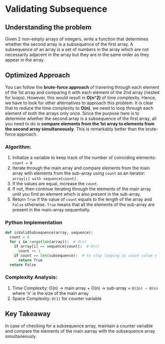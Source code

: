 # Validating Subsequence

## Understanding the problem
Given 2 non-empty arrays of integers, write a function that determines whether the second array is a subsequence of the first array. A subsequence of an array is a set of numbers in the array which are not necessarily adjacent in the array but they are in the same order as they appear in the array.

## Optimized Approach

You can follow the **brute-force approach** of travering through each element of the 1st array and comparing it with each element of the 2nd array (nested for loops). However, this would result in **O(n^2)** of time complexity. Hence, we have to look for other alternatives to approach this problem. It is clear that to reduce the time complexity to **O(n)**, we need to loop through each element of both the arrays only once. Since the purpose here is to determine whether the second array is a subsequence of the first array, all you need to do is **compare elements from the 1st array to elements from the second array simultaneously**. This is remarkably better than the brute-force approach.

### Algorithm:
1. Initialize a variable to keep track of the number of coinciding elements: ```count = 0```
2. Iterate through the main array and compare elements from the main array with elements from the sub-array using ```count``` as an iterator: ```array[i] with sequence[count]```.
3. If the values are equal, increase the ```count```.
4. If not, then continue iterating through the elements of the main array until you find an element which is also present in the sub-array.
5. Return ```True``` if the value of ```count``` equals to the length of the array and ```False``` otherwise. ```True``` means that all the elements of the sub-array are present in the main-array sequentially.

### Python Implementation
```python
def isValidSubsequence(array, sequence):
  count = 0
  for i in range(len(array)):  # O(n)
    if array[i] == sequence[count]:  # O(n)
      count += 1
    if count == len(subsequence):  # to stop looping as count value > last index of sub-array (after looping through the sub-array)
      return True
  return False
  ```

### Complexity Analysis: 
1. Time Complexity: O(n) -> main array + O(n) -> sub-array = ```O(2n) ~ O(n)``` where 'n' is the size of the main array
2. Space Complexity: ```O(1)``` for counter variable

## Key Takeaway
In case of checking for a subsequence array, maintain a counter variable and compare the elements of the main aarray with the subsequence array simultaneously.
